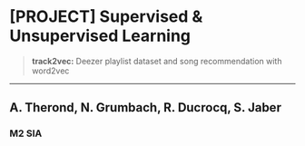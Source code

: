 # [PROJECT] Supervised & Unsupervised Learning
> **track2vec:** Deezer playlist dataset and song recommendation with word2vec

****

## A. Therond, N. Grumbach, R. Ducrocq, S. Jaber
### M2 SIA
